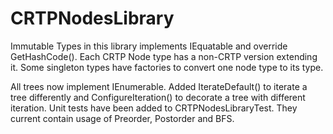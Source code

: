 # CRTPNodesLibrary
Immutable Types in this library implements IEquatable<T> and override GetHashCode().
Each CRTP Node type has a non-CRTP version extending it.
Some singleton types have factories to convert one node type to its type.

All trees now implement IEnumerable.
Added IterateDefault() to iterate a tree differently and ConfigureIteration() to decorate a tree with different iteration.
Unit tests have been added to CRTPNodesLibraryTest.
They current contain usage of Preorder, Postorder and BFS.
